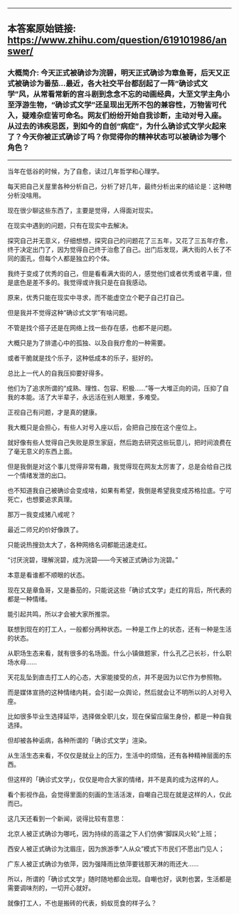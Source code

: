 ----------------------------------------
## 本答案原始链接: https://www.zhihu.com/question/619101986/answer/
### 大概简介: 今天正式被确诊为浣碧，明天正式确诊为章鱼哥，后天又正式被确诊为番茄…最近，各大社交平台都刮起了一阵“确诊式文学”风，从常看常新的宫斗剧到念念不忘的动画经典，大至文学主角小至浮游生物，“确诊式文学”还呈现出无所不包的兼容性，万物皆可代入，疑难杂症皆可命名。网友们纷纷开始自我诊断，主动对号入座。从过去的讳疾忌医，到如今的自创“病症”，为什么确诊式文学火起来了？今天你被正式确诊了吗？你觉得你的精神状态可以被确诊为哪个角色？
----------------------------------------
当年在低谷的时候，为了自愈，读过几年哲学和心理学。

每天把自己关屋里各种分析自己，分析了好几年，最终分析出来的结论是：这种瞎分析没啥用。

现在很少聊这些东西了，主要是觉得，人得面对现实。

在现实中遇到的问题，只有在现实中去解决。

探究自己并无意义，仔细想想，探究自己的问题花了三五年，又花了三五年疗愈，终于决定出门了，因为觉得自己终于治愈了自己。出门后发现，满大街的人长了不同的面孔，但每个人都是独立的个体。

我终于变成了优秀的自己，但是看看满大街的人，感觉他们或者优秀或者平庸，但是底色是差不多的。我觉得或许我只是在自我感动。

原来，优秀只能在现实中寻求，而不能虚空立个靶子自己打自己。




但是我并不觉得这种“确诊式文学”有啥问题。

不管是找个搭子还是在网络上找一些存在感，也都不是问题。

大概只是为了排遣心中的孤独、以及自我疗愈的一种需要。

或者干脆就是找个乐子，这种低成本的乐子，挺好的。

总比上一代人的自我压抑要好得多。

他们为了追求所谓的“成熟、理性、包容、积极……”等一大堆正向的词，压抑了自我的本能。活了大半辈子，永远活在别人眼里，多难受。

正视自己有问题，才是真的健康。




我大概只是会担心，有些人对号入座以后，会把自己按在这个座位上。

就好像有些人觉得自己失败是原生家庭，然后跑去研究这些玩意儿，把时间浪费在了毫无意义的东西上面。




但是我倒是对这个事儿觉得非常有趣，我觉得现在网友太厉害了，总是会给自己找一个情绪发泄的出口。

也不知道我自己被确诊会变成啥，如果有希望，我倒是希望我变成苏格拉底。宁可死亡，也想要追求真理。

那万一我变成猪八戒呢？

最近二师兄的价好像跌了。





只能说热搜劲太大了，各种网络名词都能迅速走红。

“讨厌浣碧，理解浣碧，成为浣碧——今天被正式确诊为浣碧。”

本意是看谁都不顺眼的状态。

现在又是章鱼哥，又是番茄的，只能说这些「确诊式文学」走红的背后，所代表的都是一种情绪。

能引起共鸣，所以才会被大家所推崇。

联想到现在的打工人，一般都分两种状态。一种是工作上的状态，还有一种是生活的状态。

从职场生态来看，就有很多的名场面。什么小镇做题家，什么孔乙己长衫，什么职场水母……

天花乱坠到直击打工人的心态，大家能接受的点，并不是因为以它作为参照物。

而是媒体宣扬的这种情绪内耗，会引起一众舆论，然后就会让不明所以的人对号入座。

比如很多毕业生选择延毕，选择做全职儿女，现在保留应届生身份，都是一种自我选择。

但却被各种诟病，各种所谓的「确诊式文学」渲染。

从生活生态来看，不仅仅是就业上的压力，生活中的烦恼，还有各种精神层面的东西。

但这样的「确诊式文学」，仅仅是吻合大家的情绪，并不是真的成为这样的人。

看个影视作品，会觉得里面的刻画的生活活泼，自嘲自己现在就是这样的人，仅此而已。

这几天还看到一个新闻，说得比较有意思：

北京人被正式确诊为哪吒，因为持续的高温之下人们仿佛“脚踩风火轮”上班；

西安人被正式确诊为沈眉庄，因为旅游季“人从众”模式下市民们不愿出门见人；

广东人被正式确诊为依萍，因为强降雨比依萍要钱那天淋的雨还大……

所以，所谓的「确诊式文学」随时随地都会出现。自嘲也好，讽刺也罢，生活都是需要调味剂的，一切开心就好。

就像打工人，不也是搬砖的代表，蚂蚁觅食的样子么？